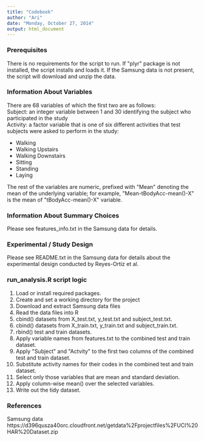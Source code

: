 ```yaml
---
title: "Codebook"
author: "Ari"
date: "Monday, October 27, 2014"
output: html_document
---
```


<h3>Prerequisites</h3>
There is no requirements for the script to run. If "plyr" package is not installed, the script installs and loads it. If the Samsung data is not present, the script will download and unzip the data.

<h3>Information About Variables</h3>
There are 68 variables of which the first two are as follows:<br>
Subject: an integer variable between 1 and 30 identifying the subject who participated in the study<br>
Activity: a factor variable that is one of six different activities that test subjects were asked to perform in the study:<br>
<ul>
    <li>Walking</li>
	<li>Walking Upstairs</li>
	<li>Walking Downstairs</li>
	<li>Sitting</li>
	<li>Standing</li>
	<li>Laying</li>
</ul>

The rest of the variables are numeric, prefixed with "Mean" denoting the mean of the underlying variable; for example, "Mean-tBodyAcc-mean()-X" is the mean of "tBodyAcc-mean()-X" variable.<br>

<h3>Information About Summary Choices</h3>
Please see features_info.txt in the Samsung data for details.

<h3>Experimental / Study Design</h3>
Please see README.txt in the Samsung data for details about the experimental design conducted by Reyes-Ortiz et al.

<h3>run_analysis.R script logic</h3>
<ol>
    <li>Load or install required packages.</li>
	<li>Create and set a working directory for the project</li>
	<li>Download and extract Samsung data files</li>
	<li>Read the data files into R</li>
	<li>cbind() datasets from X_test.txt, y_test.txt and subject_test.txt.</li>
	<li>cbind() datasets from X_train.txt, y_train.txt and subject_train.txt.</li>
	<li>rbind() test and train datasets.</li>
	<li>Apply variable names from features.txt to the combined test and train dataset.</li>
	<li>Apply "Subject" and "Actvity" to the first two columns of the combined test and train dataset.</li>
	<li>Substitute activity names for their codes in the combined test and train dataset.</li>
	<li>Select only those variables that are mean and standard deviation.</li>
	<li>Apply column-wise mean() over the selected variables.</li>
	<li>Write out the tidy dataset.</li>
</ol>

<h3>References</h3>
Samsung data https://d396qusza40orc.cloudfront.net/getdata%2Fprojectfiles%2FUCI%20HAR%20Dataset.zip
